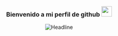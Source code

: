 <h3 align="center">
  Bienvenido a mi perfil de github
  <img src="https://media.giphy.com/media/hvRJCLFzcasrR4ia7z/giphy.gif" width="28">
</h3>
<div align=center>
  <img src="https://readme-typing-svg.herokuapp.com?color=%236FDA44&size=32&center=true&vCenter=true&width=700&height=50&lines=Junior+Developer;Computer+Systems+Student" alt="Headline" />
</div>
